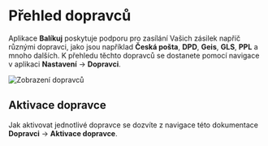 ﻿---
sidebar_position: 1
---

# Přehled dopravců

Aplikace **Balíkuj** poskytuje podporu pro zasílání Vašich zásilek napříč různými dopravci, jako jsou například **Česká pošta**, **DPD**, **Geis**, **GLS**, **PPL** a mnoho dalších. 
K přehledu těchto dopravců se dostanete pomocí navigace v aplikaci **Nastavení** -> **Dopravci**.

![Zobrazení dopravců](/img/settings/carrier/carrier-overview.png)

## Aktivace dopravce
Jak aktivovat jednotlivé dopravce se dozvíte z navigace této dokumentace **Dopravci** -> **Aktivace dopravce**.



